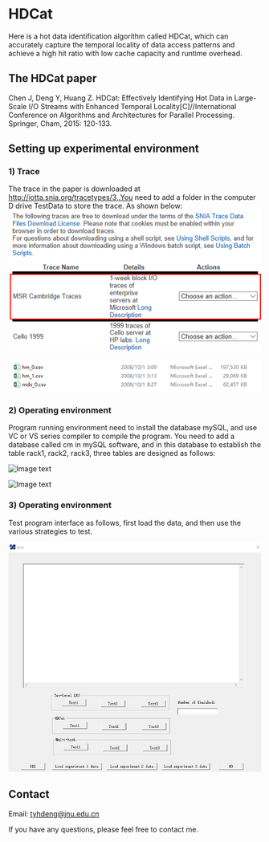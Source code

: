  # HDCat

Here is a hot data identification algorithm called HDCat, which can accurately capture the temporal locality of data access patterns and achieve a high hit ratio with low cache capacity and runtime overhead.

## The HDCat paper

Chen J, Deng Y, Huang Z. HDCat: Effectively Identifying Hot Data in Large-Scale I/O Streams with Enhanced Temporal Locality[C]//International Conference on Algorithms and Architectures for Parallel Processing. Springer, Cham, 2015: 120-133. 

## Setting up experimental environment
### 1) Trace
The trace in the paper is downloaded at http://iotta.snia.org/tracetypes/3,.You need to add a folder in the computer D drive TestData to store the trace. As shown below:
![Image text](https://github.com/love-light/imag/blob/master/image/1499952174(1).png)

![Image text](https://github.com/love-light/imag/blob/master/image/1499952215(1).png)

### 2) Operating environment
Program running environment need to install the database mySQL, and use VC or VS series compiler to compile the program. You need to add a database called cm in mySQL software, and in this database to establish the table rack1, rack2, rack3, three tables are designed as follows:

![Image text](https://github.com/love-light/imag/blob/master/image/2%EF%BC%891.png)

![Image text](https://github.com/love-light/imag/blob/master/image/2%EF%BC%892.png)

### 3) Operating environment
Test program interface as follows, first load the data, and then use the various strategies to test.

![Image text](https://github.com/love-light/imag/blob/master/image/1499952469(1).png)

## Contact

Email: tyhdeng@jnu.edu.cn

If you have any questions, please feel free to contact me.
